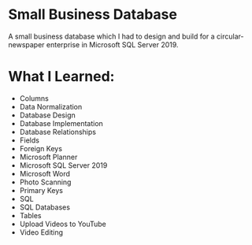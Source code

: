 # Small Business Database
A small business database which I had to design and build for a circular-newspaper enterprise in Microsoft SQL Server 2019.


# What I Learned:
* Columns
* Data Normalization
* Database Design
* Database Implementation
* Database Relationships
* Fields
* Foreign Keys
* Microsoft Planner
* Microsoft SQL Server 2019
* Microsoft Word
* Photo Scanning
* Primary Keys
* SQL
* SQL Databases
* Tables
* Upload Videos to YouTube
* Video Editing
